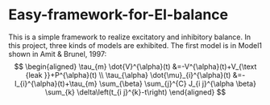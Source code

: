 # Easy-framework-for-EI-balance
This is a simple framework to realize excitatory and inhibitory balance. In this project, three kinds of models are exhibited.
The first model is in Model1 shown in Amit & Brunel, 1997:
$$
\begin{aligned} \tau_{m} \dot{V}^{\alpha}(t) &=-V^{\alpha}(t)+V_{\text {leak }}+P^{\alpha}(t) \\ \tau_{\alpha} \dot{\mu}_{i}^{\alpha}(t) &=-I_{i}^{\alpha}(t)+\tau_{m} \sum_{\beta} \sum_{j}^{C} J_{i j}^{\alpha \beta} \sum_{k} \delta\left(t_{i j}^{k}-t\right) \end{aligned}
$$
